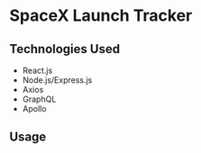 # SpaceX Launch Tracker

## Technologies Used
* React.js
* Node.js/Express.js
* Axios
* GraphQL
* Apollo

## Usage
